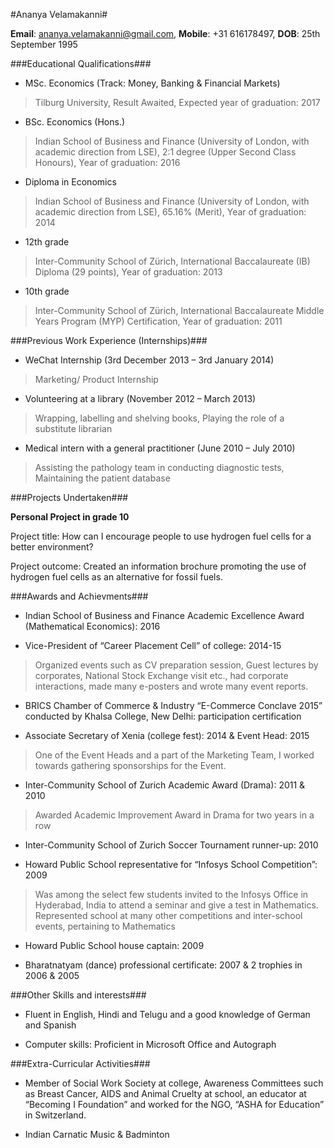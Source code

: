 #Ananya Velamakanni#

**Email**: <ananya.velamakanni@gmail.com>, **Mobile**: +31 616178497, **DOB**: 25th September 1995

###Educational Qualifications###

* MSc. Economics (Track: Money, Banking & Financial Markets) 

>Tilburg University, Result Awaited, Expected year of graduation: 2017

* BSc. Economics (Hons.)

>Indian School of Business and Finance (University of London, with academic direction from LSE), 2:1 degree (Upper Second Class Honours), Year of graduation: 2016

* Diploma in Economics

>Indian School of Business and Finance (University of London, with academic direction from LSE), 65.16% (Merit), Year of graduation: 2014

* 12th grade 

>Inter-Community School of Zürich, International Baccalaureate (IB) Diploma (29 points), Year of graduation: 2013

* 10th grade 

>Inter-Community School of Zürich, International Baccalaureate Middle Years Program (MYP) Certification, Year of graduation: 2011

###Previous Work Experience (Internships)###

* WeChat Internship (3rd December 2013 – 3rd January 2014)
>Marketing/ Product Internship

* Volunteering at a library	(November 2012 – March 2013)
>Wrapping, labelling and shelving books, Playing the role of a substitute librarian 

* Medical intern with a general practitioner	(June 2010 – July 2010)
>Assisting the pathology team in conducting diagnostic tests, Maintaining the patient database	

###Projects Undertaken###

**Personal Project in grade 10**

Project title: How can I encourage people to use hydrogen fuel cells for a better environment?

Project outcome: Created an information brochure promoting the use of hydrogen fuel cells as an alternative for fossil fuels.

###Awards and Achievments###

* Indian School of Business and Finance Academic Excellence Award (Mathematical Economics): 2016

* Vice-President of “Career Placement Cell” of college: 2014-15
>Organized events such as CV preparation session, Guest lectures by corporates, National Stock Exchange visit etc., had corporate interactions, made many e-posters and wrote many event reports. 

* BRICS Chamber of Commerce & Industry “E-Commerce Conclave 2015” conducted by Khalsa College, New Delhi: participation certification 

* Associate Secretary of Xenia (college fest): 2014 & Event Head: 2015
>One of the Event Heads and a part of the Marketing Team, I worked towards gathering sponsorships for the Event.

* Inter-Community School of Zurich Academic Award (Drama): 2011 & 2010
>Awarded Academic Improvement Award in Drama for two years in a row

* Inter-Community School of Zurich Soccer Tournament runner-up: 2010

* Howard Public School representative for “Infosys School Competition”: 2009
>Was among the select few students invited to the Infosys Office in Hyderabad, India to attend a seminar and give a test in Mathematics. Represented school at many other competitions and inter-school events, pertaining to Mathematics

* Howard Public School house captain: 2009

* Bharatnatyam (dance) professional certificate: 2007 & 2 trophies in 2006 & 2005

###Other Skills and interests###

* Fluent in English, Hindi and Telugu and a good knowledge of German and Spanish

* Computer skills: Proficient in Microsoft Office and Autograph 

###Extra-Curricular Activities###

* Member of Social Work Society at college, Awareness Committees such as Breast Cancer, AIDS and Animal Cruelty at school, an educator at “Becoming I Foundation” and worked for the NGO, “ASHA for Education” in Switzerland.

* Indian Carnatic Music & Badminton




